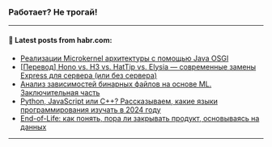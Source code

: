 ### Работает? Не трогай!

---
<!--
#### 🛠️ Technical stack:

![Java](https://img.shields.io/badge/Java-informational?logo=Oracle&style=flat&logoColor=white&color=FF4500)
![Kotlin](https://img.shields.io/badge/Kotlin-informational?logo=Kotlin&style=flat&logoColor=white&color=774D97)
![TS](https://img.shields.io/badge/TypeScript-informational?logo=typeScript&style=flat&logoColor=black&color=017acc)
![Python](https://img.shields.io/badge/Python-informational?logo=Python&style=flat&logoColor=black&color=ffdd54) <br>
![Spring](https://img.shields.io/badge/Spring-informational?logo=Spring&style=flat&logoColor=white&color=6DB33F) 
![SpringBoot](https://img.shields.io/badge/SpringBoot-informational?logo=SpringBoot&style=flat&logoColor=white&color=6DB33F)
![Nest](https://img.shields.io/badge/NestJS-informational?logo=NestJS&style=flat&logoColor=white&color=E0234E) 
![NodeJS](https://img.shields.io/badge/NodeJS-informational?logo=node.js&style=flat&logoColor=white&color=70A760)<br>
![PostgreSQL](https://img.shields.io/badge/PostgreSQL-informational?logo=PostgreSQL&style=flat&logoColor=white&color=DAA520)
![MongoDB](https://img.shields.io/badge/MongoDB-informational?logo=MongoDB&style=flat&logoColor=white&color=870000)
![Apache](https://img.shields.io/badge/Apache-informational?logo=apache&style=flat&logoColor=white&color=f74e28)

___ 


#### 🛠️ Most used languages:

[![Top Langs](https://github-readme-stats-git-master-advtsetting-gmailcom.vercel.app/api/top-langs/?username=zloylis&langs_count=10&hide_title=true&title_color=e6edf3&size_weight=0.5&count_weight=0.5&layout=compact&hide_border=true&theme=dracula)](https://github.com/zloylis)

---
-->

#### 💬 Latest posts from habr.com:

<!-- BLOG-POST-LIST:START -->
- [Реализации Microkernel архитектуры с помощью Java OSGI](https://habr.com/ru/articles/801785/?utm_source=habrahabr&utm_medium=rss&utm_campaign=801785)
- [[Перевод] Hono vs. H3 vs. HatTip vs. Elysia — современные замены Express для сервера &lpar;или без сервера&rpar;](https://habr.com/ru/companies/bothub/articles/801661/?utm_source=habrahabr&utm_medium=rss&utm_campaign=801661)
- [Анализ зависимостей бинарных файлов на основе ML. Заключительная часть](https://habr.com/ru/companies/tinkoff/articles/801777/?utm_source=habrahabr&utm_medium=rss&utm_campaign=801777)
- [Python, JavaScript или C++? Рассказываем, какие языки программирования изучать в 2024 году](https://habr.com/ru/companies/selectel/articles/801765/?utm_source=habrahabr&utm_medium=rss&utm_campaign=801765)
- [End-of-Life: как понять, пора ли закрывать продукт, основываясь на данных](https://habr.com/ru/companies/sbermarket/articles/801735/?utm_source=habrahabr&utm_medium=rss&utm_campaign=801735)
<!-- BLOG-POST-LIST:END -->

---
<!--[![Top Langs](https://github-readme-stats-git-master-advtsetting-gmailcom.vercel.app/api/top-langs/?username=zloylis&langs_count=10&hide_title=false&title_color=e6edf3&size_weight=0.5&count_weight=0.5&layout=compact&hide_border=true&theme=dracula)](https://github.com/zloylis)
![GitHub stats](https://github-readme-stats-git-master-advtsetting-gmailcom.vercel.app/api?username=zloylis&show_icons=true&hide_border=true&theme=dracula&hide_title=true&include_all_commits=true&count_private=true&hide=contribs&hide_rank=true)-->
